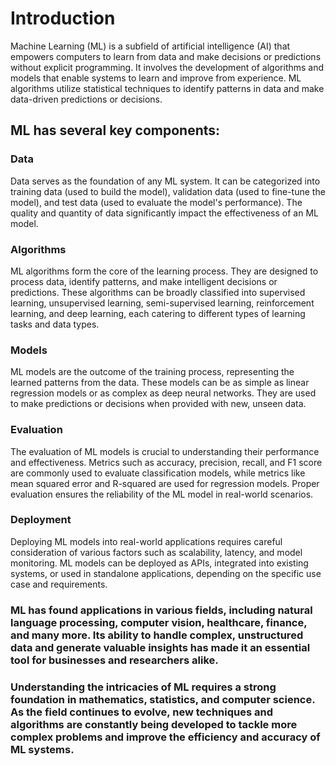 # Introduction
Machine Learning (ML) is a subfield of artificial intelligence (AI) that empowers computers to learn from data and make decisions or predictions without explicit programming. It involves the development of algorithms and models that enable systems to learn and improve from experience. ML algorithms utilize statistical techniques to identify patterns in data and make data-driven predictions or decisions.

## ML has several key components:

### Data
Data serves as the foundation of any ML system. It can be categorized into training data (used to build the model), validation data (used to fine-tune the model), and test data (used to evaluate the model's performance). The quality and quantity of data significantly impact the effectiveness of an ML model.

### Algorithms
ML algorithms form the core of the learning process. They are designed to process data, identify patterns, and make intelligent decisions or predictions. These algorithms can be broadly classified into supervised learning, unsupervised learning, semi-supervised learning, reinforcement learning, and deep learning, each catering to different types of learning tasks and data types.

### Models
ML models are the outcome of the training process, representing the learned patterns from the data. These models can be as simple as linear regression models or as complex as deep neural networks. They are used to make predictions or decisions when provided with new, unseen data.

### Evaluation
The evaluation of ML models is crucial to understanding their performance and effectiveness. Metrics such as accuracy, precision, recall, and F1 score are commonly used to evaluate classification models, while metrics like mean squared error and R-squared are used for regression models. Proper evaluation ensures the reliability of the ML model in real-world scenarios.

### Deployment
Deploying ML models into real-world applications requires careful consideration of various factors such as scalability, latency, and model monitoring. ML models can be deployed as APIs, integrated into existing systems, or used in standalone applications, depending on the specific use case and requirements.

### ML has found applications in various fields, including natural language processing, computer vision, healthcare, finance, and many more. Its ability to handle complex, unstructured data and generate valuable insights has made it an essential tool for businesses and researchers alike.

### Understanding the intricacies of ML requires a strong foundation in mathematics, statistics, and computer science. As the field continues to evolve, new techniques and algorithms are constantly being developed to tackle more complex problems and improve the efficiency and accuracy of ML systems.

